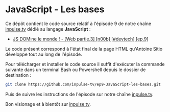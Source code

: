 # JavaScript - Les bases

Ce dépôt contient le code source relatif à l'épisode 9 de notre chaîne [inpulse.tv](https://www.inpulse.tv) dédié au langage **JavaScript** :
- [JS DOMine le monde ! -  [Web partie.3]  [n00b]  [#devtech]  [ep.9]](https://www.youtube.com/watch?v=ZVb_6FZhzno)

Le code présent correspond à l'état final de la page HTML qu'Antoine Sitio développe tout au long de l'épisode.

Pour télécharger et installer le code source il suffit d'exécuter la commande suivante dans un terminal Bash ou Powershell depuis le dossier de destination :
```bash
git clone https://github.com/inpulse-tv/ep9-JavaScript-les-bases.git
```
Puis de suivre les instructions de l'épisode sur notre chaîne [inpulse.tv](https://www.inpulse.tv).

Bon visionage et à bientôt sur [inpulse.tv](https://www.inpulse.tv).

